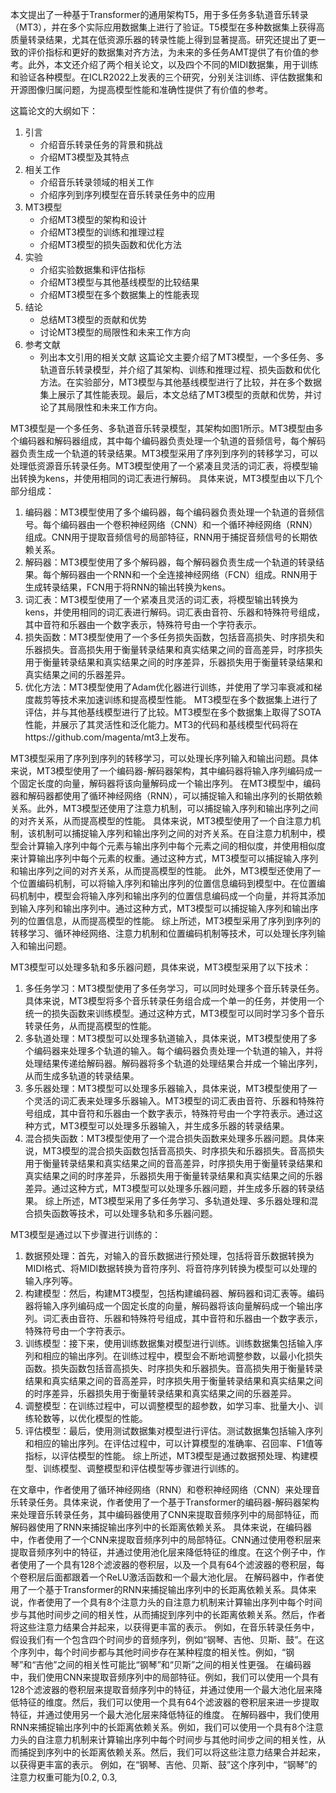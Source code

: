 本文提出了一种基于Transformer的通用架构T5，用于多任务多轨道音乐转录（MT3），并在多个实际应用数据集上进行了验证。T5模型在多种数据集上获得高质量转录结果，尤其在低资源乐器的转录性能上得到显著提高。研究还提出了更一致的评价指标和更好的数据集对齐方法，为未来的多任务AMT提供了有价值的参考。此外，本文还介绍了两个相关论文，以及四个不同的MIDI数据集，用于训练和验证各种模型。在ICLR2022上发表的三个研究，分别关注训练、评估数据集和开源图像归属问题，为提高模型性能和准确性提供了有价值的参考。



这篇论文的大纲如下：
1. 引言
	* 介绍音乐转录任务的背景和挑战
	* 介绍MT3模型及其特点
2. 相关工作
	* 介绍音乐转录领域的相关工作
	* 介绍序列到序列模型在音乐转录任务中的应用
3. MT3模型
	* 介绍MT3模型的架构和设计
	* 介绍MT3模型的训练和推理过程
	* 介绍MT3模型的损失函数和优化方法
4. 实验
	* 介绍实验数据集和评估指标
	* 介绍MT3模型与其他基线模型的比较结果
	* 介绍MT3模型在多个数据集上的性能表现
5. 结论
	* 总结MT3模型的贡献和优势
	* 讨论MT3模型的局限性和未来工作方向
6. 参考文献
	* 列出本文引用的相关文献
	这篇论文主要介绍了MT3模型，一个多任务、多轨道音乐转录模型，并介绍了其架构、训练和推理过程、损失函数和优化方法。在实验部分，MT3模型与其他基线模型进行了比较，并在多个数据集上展示了其性能表现。最后，本文总结了MT3模型的贡献和优势，并讨论了其局限性和未来工作方向。





MT3模型是一个多任务、多轨道音乐转录模型，其架构如图1所示。MT3模型由多个编码器和解码器组成，其中每个编码器负责处理一个轨道的音频信号，每个解码器负责生成一个轨道的转录结果。MT3模型采用了序列到序列的转移学习，可以处理低资源音乐转录任务。MT3模型使用了一个紧凑且灵活的词汇表，将模型输出转换为kens，并使用相同的词汇表进行解码。
具体来说，MT3模型由以下几个部分组成：

1. 编码器：MT3模型使用了多个编码器，每个编码器负责处理一个轨道的音频信号。每个编码器由一个卷积神经网络（CNN）和一个循环神经网络（RNN）组成。CNN用于提取音频信号的局部特征，RNN用于捕捉音频信号的长期依赖关系。
2. 解码器：MT3模型使用了多个解码器，每个解码器负责生成一个轨道的转录结果。每个解码器由一个RNN和一个全连接神经网络（FCN）组成。RNN用于生成转录结果，FCN用于将RNN的输出转换为kens。
3. 词汇表：MT3模型使用了一个紧凑且灵活的词汇表，将模型输出转换为kens，并使用相同的词汇表进行解码。词汇表由音符、乐器和特殊符号组成，其中音符和乐器由一个数字表示，特殊符号由一个字符表示。
4. 损失函数：MT3模型使用了一个多任务损失函数，包括音高损失、时序损失和乐器损失。音高损失用于衡量转录结果和真实结果之间的音高差异，时序损失用于衡量转录结果和真实结果之间的时序差异，乐器损失用于衡量转录结果和真实结果之间的乐器差异。
5. 优化方法：MT3模型使用了Adam优化器进行训练，并使用了学习率衰减和梯度裁剪等技术来加速训练和提高模型性能。
MT3模型在多个数据集上进行了评估，并与其他基线模型进行了比较。MT3模型在多个数据集上取得了SOTA性能，并展示了其灵活性和泛化能力。MT3的代码和基线模型代码将在https://github.com/magenta/mt3上发布。





MT3模型采用了序列到序列的转移学习，可以处理长序列输入和输出问题。具体来说，MT3模型使用了一个编码器-解码器架构，其中编码器将输入序列编码成一个固定长度的向量，解码器将该向量解码成一个输出序列。
在MT3模型中，编码器和解码器都使用了循环神经网络（RNN），可以捕捉输入和输出序列的长期依赖关系。此外，MT3模型还使用了注意力机制，可以捕捉输入序列和输出序列之间的对齐关系，从而提高模型的性能。
具体来说，MT3模型使用了一个自注意力机制，该机制可以捕捉输入序列和输出序列之间的对齐关系。在自注意力机制中，模型会计算输入序列中每个元素与输出序列中每个元素之间的相似度，并使用相似度来计算输出序列中每个元素的权重。通过这种方式，MT3模型可以捕捉输入序列和输出序列之间的对齐关系，从而提高模型的性能。
此外，MT3模型还使用了一个位置编码机制，可以将输入序列和输出序列的位置信息编码到模型中。在位置编码机制中，模型会将输入序列和输出序列的位置信息编码成一个向量，并将其添加到输入序列和输出序列中。通过这种方式，MT3模型可以捕捉输入序列和输出序列的位置信息，从而提高模型的性能。
综上所述，MT3模型采用了序列到序列的转移学习、循环神经网络、注意力机制和位置编码机制等技术，可以处理长序列输入和输出问题。





MT3模型可以处理多轨和多乐器问题，具体来说，MT3模型采用了以下技术：
1. 多任务学习：MT3模型使用了多任务学习，可以同时处理多个音乐转录任务。具体来说，MT3模型将多个音乐转录任务组合成一个单一的任务，并使用一个统一的损失函数来训练模型。通过这种方式，MT3模型可以同时学习多个音乐转录任务，从而提高模型的性能。
2. 多轨道处理：MT3模型可以处理多轨道输入，具体来说，MT3模型使用了多个编码器来处理多个轨道的输入。每个编码器负责处理一个轨道的输入，并将处理结果传递给解码器。解码器将多个轨道的处理结果合并成一个输出序列，从而生成多轨道的转录结果。
3. 多乐器处理：MT3模型可以处理多乐器输入，具体来说，MT3模型使用了一个灵活的词汇表来处理多乐器输入。MT3模型的词汇表由音符、乐器和特殊符号组成，其中音符和乐器由一个数字表示，特殊符号由一个字符表示。通过这种方式，MT3模型可以处理多乐器输入，并生成多乐器的转录结果。
4. 混合损失函数：MT3模型使用了一个混合损失函数来处理多乐器问题。具体来说，MT3模型的混合损失函数包括音高损失、时序损失和乐器损失。音高损失用于衡量转录结果和真实结果之间的音高差异，时序损失用于衡量转录结果和真实结果之间的时序差异，乐器损失用于衡量转录结果和真实结果之间的乐器差异。通过这种方式，MT3模型可以处理多乐器问题，并生成多乐器的转录结果。
    综上所述，MT3模型采用了多任务学习、多轨道处理、多乐器处理和混合损失函数等技术，可以处理多轨和多乐器问题。	



MT3模型是通过以下步骤进行训练的：
1. 数据预处理：首先，对输入的音乐数据进行预处理，包括将音乐数据转换为MIDI格式、将MIDI数据转换为音符序列、将音符序列转换为模型可以处理的输入序列等。
2. 构建模型：然后，构建MT3模型，包括构建编码器、解码器和词汇表等。编码器将输入序列编码成一个固定长度的向量，解码器将该向量解码成一个输出序列。词汇表由音符、乐器和特殊符号组成，其中音符和乐器由一个数字表示，特殊符号由一个字符表示。
3. 训练模型：接下来，使用训练数据集对模型进行训练。训练数据集包括输入序列和相应的输出序列。在训练过程中，模型会不断地调整参数，以最小化损失函数。损失函数包括音高损失、时序损失和乐器损失。音高损失用于衡量转录结果和真实结果之间的音高差异，时序损失用于衡量转录结果和真实结果之间的时序差异，乐器损失用于衡量转录结果和真实结果之间的乐器差异。
4. 调整模型：在训练过程中，可以调整模型的超参数，如学习率、批量大小、训练轮数等，以优化模型的性能。
5. 评估模型：最后，使用测试数据集对模型进行评估。测试数据集包括输入序列和相应的输出序列。在评估过程中，可以计算模型的准确率、召回率、F1值等指标，以评估模型的性能。
综上所述，MT3模型是通过数据预处理、构建模型、训练模型、调整模型和评估模型等步骤进行训练的。			

在文章中，作者使用了循环神经网络（RNN）和卷积神经网络（CNN）来处理音乐转录任务。具体来说，作者使用了一个基于Transformer的编码器-解码器架构来处理音乐转录任务，其中编码器使用了CNN来提取音频序列中的局部特征，而解码器使用了RNN来捕捉输出序列中的长距离依赖关系。
具体来说，在编码器中，作者使用了一个CNN来提取音频序列中的局部特征。CNN通过使用卷积层来提取音频序列中的特征，并通过使用池化层来降低特征的维度。在这个例子中，作者使用了一个具有128个滤波器的卷积层，以及一个具有64个滤波器的卷积层，每个卷积层后面都跟着一个ReLU激活函数和一个最大池化层。
在解码器中，作者使用了一个基于Transformer的RNN来捕捉输出序列中的长距离依赖关系。具体来说，作者使用了一个具有8个注意力头的自注意力机制来计算输出序列中每个时间步与其他时间步之间的相关性，从而捕捉到序列中的长距离依赖关系。然后，作者将这些注意力结果合并起来，以获得更丰富的表示。
例如，在音乐转录任务中，假设我们有一个包含四个时间步的音频序列，例如“钢琴、吉他、贝斯、鼓”。在这个序列中，每个时间步都与其他时间步存在某种程度的相关性。例如，“钢琴”和“吉他”之间的相关性可能比“钢琴”和“贝斯”之间的相关性更强。
在编码器中，我们使用CNN来提取音频序列中的局部特征。例如，我们可以使用一个具有128个滤波器的卷积层来提取音频序列中的特征，并通过使用一个最大池化层来降低特征的维度。然后，我们可以使用一个具有64个滤波器的卷积层来进一步提取特征，并通过使用另一个最大池化层来降低特征的维度。
在解码器中，我们使用RNN来捕捉输出序列中的长距离依赖关系。例如，我们可以使用一个具有8个注意力头的自注意力机制来计算输出序列中每个时间步与其他时间步之间的相关性，从而捕捉到序列中的长距离依赖关系。然后，我们可以将这些注意力结果合并起来，以获得更丰富的表示。
例如，在“钢琴、吉他、贝斯、鼓”这个序列中，“钢琴”的注意力权重可能为[0.2, 0.3,